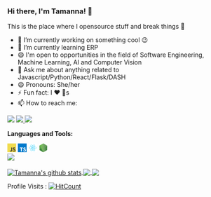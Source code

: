 ### Hi there, I'm Tamanna!  👋  


This is the place where I opensource stuff and break things :rofl:

- 🔭 I’m currently working on something cool :wink:
- 🌱 I’m currently learning ERP
- 😄 I'm open to opportunities in the field of Software Engineering, Machine Learning, AI and Computer Vision
- 💬 Ask me about anything related to Javascript/Python/React/Flask/DASH
- 😄 Pronouns: She/her
- ⚡ Fun fact: I :heart: :dog:s
- 📫 How to reach me: 

[<img src="https://hashtagchefin.at/wp-content/uploads/2018/02/xing-logo-3bd7a34cb3daaa40-256x256.png" width="3.5%"/>](https://www.xing.com/profile/Tamanna_tamanna/cv)
<a href="mailto:tam.tamanna18@gmail.com"> <img src="https://img.icons8.com/fluent/48/000000/gmail.png" width="3.5%"/> </a>
[<img src="https://img.icons8.com/fluent/48/000000/instagram-new.png" width="3.5%"/>](https://www.instagram.com/itsmetam1/) 



**Languages and Tools:**  

<code><img height="20" src="https://raw.githubusercontent.com/github/explore/80688e429a7d4ef2fca1e82350fe8e3517d3494d/topics/javascript/javascript.png"></code>
<code><img height="20" src="https://raw.githubusercontent.com/github/explore/80688e429a7d4ef2fca1e82350fe8e3517d3494d/topics/typescript/typescript.png"></code>
<code><img height="20" src="https://raw.githubusercontent.com/github/explore/80688e429a7d4ef2fca1e82350fe8e3517d3494d/topics/react/react.png"></code>
<code><img height="20" src="https://raw.githubusercontent.com/github/explore/80688e429a7d4ef2fca1e82350fe8e3517d3494d/topics/nodejs/nodejs.png"></code>    
<code><img height="20" src="https://github.com/jupyter/notebook/blob/master/docs/resources/ipynb.iconset/icon_256x256.png"></code> 


<a href="https://github.com/tamanna18/github-readme-stats?organization=tamanna18&organization=tamanna18">
  <img align="center" src="https://github-readme-stats.vercel.app/api?username=tamanna18&show_icons=true&include_all_commits=true&theme=material-palenight" alt="Tamanna's github stats" />
</a>
<a href="https://github.com/tamanna18/github-readme-stats?organization=tamanna18&organization=tamanna18">
   <img align="center" src="https://github-readme-stats.vercel.app/api/top-langs/?username=tamanna18&layout=compact&theme=material-palenight" />
</a>

<a href="https://github.com/tamanna18/github-readme-stats?organization=tamanna18&organization=tamanna18">
    <img align="center" src="https://github-readme-stats.vercel.app/api/pin/?username=tamanna18&repo=github-readme-stats&theme=material-palenight" />
</a>    



Profile Visits : [![HitCount](http://hits.dwyl.com/tamanna18/tamanna18.svg)](http://hits.dwyl.com/tamanna18/tamanna18)



